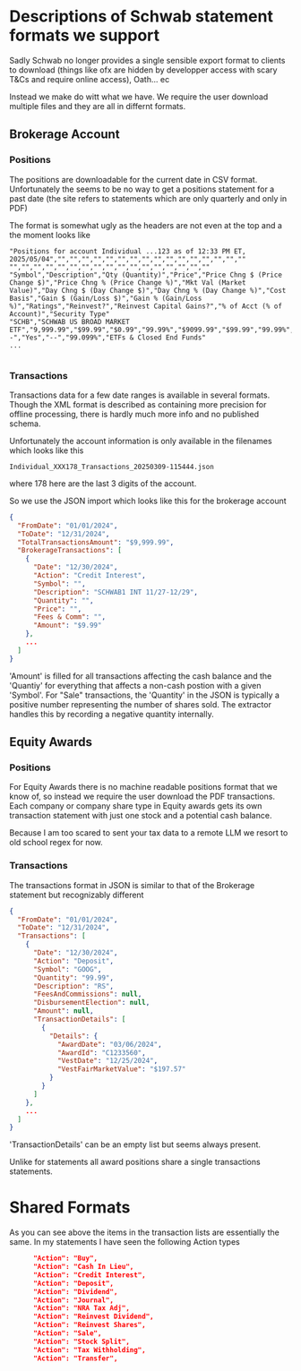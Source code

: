 # Descriptions of Schwab statement formats we support

Sadly Schwab no longer provides a single sensible export format to clients to download
(things like ofx are hidden by developper access with scary T&Cs and require online access),
Oath...  ec

Instead we make do witt what we have. We require the user download multiple files and they are all in differnt formats.

## Brokerage Account

### Positions

The positions are downloadable for the current date in CSV format. Unfortunately the seems to be no way to get a positions statement for a past date (the site refers to statements which are only quarterly and only in PDF)

The format is somewhat ugly as the headers are not even at the top and a the moment looks like

```csv
"Positions for account Individual ...123 as of 12:33 PM ET, 2025/05/04","","","","","","","","","","","","","","","",""
"","","","","","","","","","","","","","","","",""
"Symbol","Description","Qty (Quantity)","Price","Price Chng $ (Price Change $)","Price Chng % (Price Change %)","Mkt Val (Market Value)","Day Chng $ (Day Change $)","Day Chng % (Day Change %)","Cost Basis","Gain $ (Gain/Loss $)","Gain % (Gain/Loss %)","Ratings","Reinvest?","Reinvest Capital Gains?","% of Acct (% of Account)","Security Type"
"SCHB","SCHWAB US BROAD MARKET ETF","9,999.99","$99.99","$0.99","99.99%","$9099.99","$99.99","99.99%","99099.99","$9099.99","99.99%","--","Yes","--","99.099%","ETFs & Closed End Funds"
...
       
```

### Transactions

Transactions data for a few date ranges is available in several formats. Though the XML format is described as containing more precision for offline
processing, there is hardly much more info and no published schema.

Unfortunately the account information is only available in the filenames which looks like this

```
Individual_XXX178_Transactions_20250309-115444.json
```
where 178 here are the last 3 digits of the account.

So we use the JSON import which looks like this for the brokerage account

```json
{
  "FromDate": "01/01/2024",
  "ToDate": "12/31/2024",
  "TotalTransactionsAmount": "$9,999.99",
  "BrokerageTransactions": [
    {
      "Date": "12/30/2024",
      "Action": "Credit Interest",
      "Symbol": "",
      "Description": "SCHWAB1 INT 11/27-12/29",
      "Quantity": "",
      "Price": "",
      "Fees & Comm": "",
      "Amount": "$9.99"
    },
    ...
  ]
}
```

'Amount' is filled for all transactions affecting the cash balance and the 'Quantiy' for everything that affects a non-cash postion with a given 'Symbol'. For "Sale" transactions, the 'Quantity' in the JSON is typically a positive number representing the number of shares sold. The extractor handles this by recording a negative quantity internally.



## Equity Awards

### Positions

For Equity Awards there is no machine readable positions format that we know of, so instead we require the user download the PDF transactions. Each company or company share type in Equity awards gets its own transaction statement with just one stock and a potential cash balance.

Because I am too scared to sent your tax data to a remote LLM we resort to old school regex for now.

### Transactions

The transactions format in JSON is similar to that of the Brokerage statement but recognizably different

```json
{
  "FromDate": "01/01/2024",
  "ToDate": "12/31/2024",
  "Transactions": [
    {
      "Date": "12/30/2024",
      "Action": "Deposit",
      "Symbol": "GOOG",
      "Quantity": "99.99",
      "Description": "RS",
      "FeesAndCommissions": null,
      "DisbursementElection": null,
      "Amount": null,
      "TransactionDetails": [
        {
          "Details": {
            "AwardDate": "03/06/2024",
            "AwardId": "C1233560",
            "VestDate": "12/25/2024",
            "VestFairMarketValue": "$197.57"
          }
        }
      ]
    },
    ...
  ]
}
```

'TransactionDetails' can be an empty list but seems always present. 

Unlike for statements all award positions share a single transactions statements.

# Shared Formats

As you can see above the items in the transaction lists are essentially
the same. In my statements I have seen the following Action types

```json
      "Action": "Buy",
      "Action": "Cash In Lieu",
      "Action": "Credit Interest",
      "Action": "Deposit",
      "Action": "Dividend",
      "Action": "Journal",
      "Action": "NRA Tax Adj",
      "Action": "Reinvest Dividend",
      "Action": "Reinvest Shares",
      "Action": "Sale",
      "Action": "Stock Split",
      "Action": "Tax Withholding",
      "Action": "Transfer",
```
